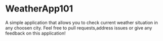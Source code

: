 # WeatherApp101
A simple application that allows you to check current weather situation in any choosen city.
Feel free to pull requests,address issues or give any feedback on this application!
